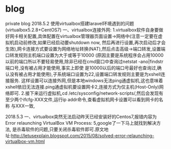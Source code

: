 # blog
private blog
2018.5.2
使用virtualbox搭建laravel环境遇到的问题(virtualbox5.2.8+CentOS7)
一、virtualbox连接外网:
  1.virtualbox软件自身要做好网卡相关配置,具体配置在virtualbox管理器页面设置->网络中(注意一定要在虚拟机启动前修改,如果已经启动要shutdown now,
  然后再进行设置,再次启动后才会生效),网卡连接方式要设置为网络地址转换(NAT),然后点击高级->端口转发,设置端口转发规则主机端口设置为大于或等于10000
  (原因主要是系统程序会占用10000以前的端口所以不要轻易使用,除非已经在cmd窗口中查询过netstat -ano|findstr 端口号,没有被占用才能使用,事实上即使
  是10000以后的端口号最好也查询过,确认没有被占用才能使用),子系统端口设置为22,设置端口转发规则主要是为xshell连接服务.
  这样设置可以连接外网,但是本地windows无法ping通虚拟机,这也意味着xshell依旧无法连接.ping通虚拟机要设置网卡2,连接方式为仅主机(Host-Only)网络即可.
  2.接下来运行虚拟机,cd /etc/sysconfig/network-scripts/,然后会发现有至少两个ifcfg-XXX文件,运行ip addr命令,查看虚拟机网卡设置可以看到网卡的名称
  与XXX一致,
  
2018.5.3
一、virtualbox突然无法启动昨天已经安装好的Centos7,报错内容为Error relaunching VirtualBox VM Process: 5,google了一下马上就找到解决方法,
是杀毒软件的问题,只要关闭杀毒软件即可.原文地址:http://letusexplain.blogspot.com/2015/08/solved-error-relaunching-virtualbox-vm.html
